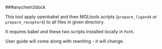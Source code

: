 ###anychem2dock

This tool apply openbabel and then MGLtools scripts (`prepare_ligand4` or `prepare_receptor4`) to all files in given directory.

It requires babel and these two scripts installed locally in `Path`.

User guide will come along with rewriting - it will change.
